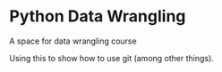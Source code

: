 # Python Data Wrangling

A space for data wrangling course

Using this to show how to use git (among other things).
